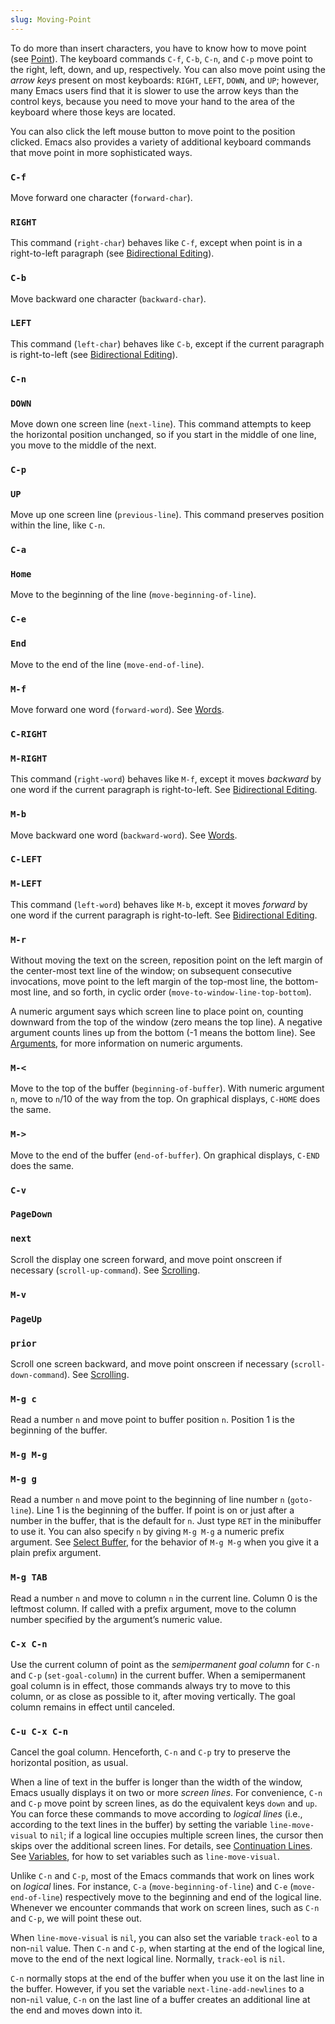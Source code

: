 ```yaml
---
slug: Moving-Point
---
```


To do more than insert characters, you have to know how to move point (see [Point](Point)). The keyboard commands `C-f`, `C-b`, `C-n`, and `C-p` move point to the right, left, down, and up, respectively. You can also move point using the *arrow keys* present on most keyboards: `RIGHT`, `LEFT`, `DOWN`, and `UP`; however, many Emacs users find that it is slower to use the arrow keys than the control keys, because you need to move your hand to the area of the keyboard where those keys are located.

You can also click the left mouse button to move point to the position clicked. Emacs also provides a variety of additional keyboard commands that move point in more sophisticated ways.

### `C-f`

Move forward one character (`forward-char`).

### `RIGHT`

This command (`right-char`) behaves like `C-f`, except when point is in a right-to-left paragraph (see [Bidirectional Editing](Bidirectional-Editing)).

### `C-b`

Move backward one character (`backward-char`).

### `LEFT`

This command (`left-char`) behaves like `C-b`, except if the current paragraph is right-to-left (see [Bidirectional Editing](Bidirectional-Editing)).

### `C-n`

### `DOWN`

Move down one screen line (`next-line`). This command attempts to keep the horizontal position unchanged, so if you start in the middle of one line, you move to the middle of the next.

### `C-p`

### `UP`

Move up one screen line (`previous-line`). This command preserves position within the line, like `C-n`.

### `C-a`

### `Home`

Move to the beginning of the line (`move-beginning-of-line`).

### `C-e`

### `End`

Move to the end of the line (`move-end-of-line`).

### `M-f`

Move forward one word (`forward-word`). See [Words](Words).

### `C-RIGHT`

### `M-RIGHT`

This command (`right-word`) behaves like `M-f`, except it moves *backward* by one word if the current paragraph is right-to-left. See [Bidirectional Editing](Bidirectional-Editing).

### `M-b`

Move backward one word (`backward-word`). See [Words](Words).

### `C-LEFT`

### `M-LEFT`

This command (`left-word`) behaves like `M-b`, except it moves *forward* by one word if the current paragraph is right-to-left. See [Bidirectional Editing](Bidirectional-Editing).

### `M-r`

Without moving the text on the screen, reposition point on the left margin of the center-most text line of the window; on subsequent consecutive invocations, move point to the left margin of the top-most line, the bottom-most line, and so forth, in cyclic order (`move-to-window-line-top-bottom`).

A numeric argument says which screen line to place point on, counting downward from the top of the window (zero means the top line). A negative argument counts lines up from the bottom (-1 means the bottom line). See [Arguments](Arguments), for more information on numeric arguments.

### `M-<`

Move to the top of the buffer (`beginning-of-buffer`). With numeric argument `n`, move to `n`/10 of the way from the top. On graphical displays, `C-HOME` does the same.

### `M->`

Move to the end of the buffer (`end-of-buffer`). On graphical displays, `C-END` does the same.

### `C-v`

### `PageDown`

### `next`

Scroll the display one screen forward, and move point onscreen if necessary (`scroll-up-command`). See [Scrolling](Scrolling).

### `M-v`

### `PageUp`

### `prior`

Scroll one screen backward, and move point onscreen if necessary (`scroll-down-command`). See [Scrolling](Scrolling).

### `M-g c`

Read a number `n` and move point to buffer position `n`. Position 1 is the beginning of the buffer.

### `M-g M-g`

### `M-g g`

Read a number `n` and move point to the beginning of line number `n` (`goto-line`). Line 1 is the beginning of the buffer. If point is on or just after a number in the buffer, that is the default for `n`. Just type `RET` in the minibuffer to use it. You can also specify `n` by giving `M-g M-g` a numeric prefix argument. See [Select Buffer](Select-Buffer), for the behavior of `M-g M-g` when you give it a plain prefix argument.

### `M-g TAB`

Read a number `n` and move to column `n` in the current line. Column 0 is the leftmost column. If called with a prefix argument, move to the column number specified by the argument’s numeric value.

### `C-x C-n`

Use the current column of point as the *semipermanent goal column* for `C-n` and `C-p` (`set-goal-column`) in the current buffer. When a semipermanent goal column is in effect, those commands always try to move to this column, or as close as possible to it, after moving vertically. The goal column remains in effect until canceled.

### `C-u C-x C-n`

Cancel the goal column. Henceforth, `C-n` and `C-p` try to preserve the horizontal position, as usual.

When a line of text in the buffer is longer than the width of the window, Emacs usually displays it on two or more *screen lines*. For convenience, `C-n` and `C-p` move point by screen lines, as do the equivalent keys `down` and `up`. You can force these commands to move according to *logical lines* (i.e., according to the text lines in the buffer) by setting the variable `line-move-visual` to `nil`; if a logical line occupies multiple screen lines, the cursor then skips over the additional screen lines. For details, see [Continuation Lines](Continuation-Lines). See [Variables](Variables), for how to set variables such as `line-move-visual`.

Unlike `C-n` and `C-p`, most of the Emacs commands that work on lines work on *logical* lines. For instance, `C-a` (`move-beginning-of-line`) and `C-e` (`move-end-of-line`) respectively move to the beginning and end of the logical line. Whenever we encounter commands that work on screen lines, such as `C-n` and `C-p`, we will point these out.

When `line-move-visual` is `nil`, you can also set the variable `track-eol` to a non-`nil` value. Then `C-n` and `C-p`, when starting at the end of the logical line, move to the end of the next logical line. Normally, `track-eol` is `nil`.

`C-n` normally stops at the end of the buffer when you use it on the last line in the buffer. However, if you set the variable `next-line-add-newlines` to a non-`nil` value, `C-n` on the last line of a buffer creates an additional line at the end and moves down into it.
